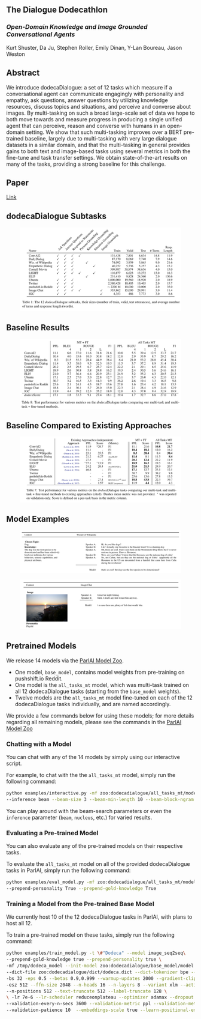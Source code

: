 ## The Dialogue Dodecathlon

### _Open-Domain Knowledge and Image Grounded Conversational Agents_

Kurt Shuster, Da Ju, Stephen Roller, Emily Dinan, Y-Lan Boureau, Jason Weston

## Abstract

We introduce  dodecaDialogue:  a set of 12 tasks which measure if a conversational agent can communicate
engagingly with personality and empathy, ask questions, answer questions by utilizing knowledge resources,
discuss topics and situations, and perceive and converse about images. By multi-tasking on such a broad
large-scale set of data we hope to both move towards and measure progress in producing a single unified agent
that can perceive, reason and converse with humans in an open-domain setting. We show that such multi-tasking
improves over a BERT pre-trained baseline, largely due to multi-tasking with very large dialogue datasets in
a similar domain, and that the multi-tasking in general provides gains to both text and image-based tasks using
several metrics in both the fine-tune and task transfer settings. We obtain state-of-the-art results on many
of the tasks, providing a strong baseline for this challenge.

## Paper

[Link](https://drive.google.com/open?id=1WFf5hqMdjJ9MaCU76lCUwNm5G6wWiX6y)

## dodecaDialogue Subtasks

<p align="center"><img width="85%" src="Tasks.png" /></p>

## Baseline Results

<p align="center"><img width="85%" src="Baseline.png" /></p>

## Baseline Compared to Existing Approaches

<p align="center"><img width="85%" src="Comparison.png" /></p>

## Model Examples

<p align="center"><img width="85%" src="wizard.png" /></p>

<p align="center"><img width="85%" src="image_chat.png" /></p>

## Pretrained Models

We release 14 models via the [ParlAI Model Zoo](https://www.parl.ai/docs/zoo.html). 

- One model, `base_model`, contains model weights from pre-training on pushshift.io Reddit. 
- One model is the `all_tasks_mt` model, which was multi-task trained on all 12 dodecaDialogue tasks (starting from the `base_model` weights). 
- Twelve models are the `all_tasks_mt` model fine-tuned on each of the 12 dodecaDialogue tasks individually, and are named accordingly.

We provide a few commands below for using these models; for more details regarding all remaining models, please see the commands in the [ParlAI Model Zoo](https://www.parl.ai/docs/zoo.html)

### Chatting with a Model

You can chat with any of the 14 models by simply using our interactive script.

For example, to chat with the the `all_tasks_mt` model, simply run the following command:

```bash
python examples/interactive.py -mf zoo:dodecadialogue/all_tasks_mt/model \
--inference beam --beam-size 3 --beam-min-length 10 --beam-block-ngram 3 --beam-context-block-ngram 3
```

You can play around with the beam-search parameters or even the `inference` parameter (`beam`, `nucleus`, etc.) for varied results.

### Evaluating a Pre-trained Model

You can also evaluate any of the pre-trained models on their respective tasks.

To evaluate the `all_tasks_mt` model on all of the provided dodecaDialogue tasks in ParlAI, simply run the following command:

```bash
python examples/eval_model.py -mf zoo:dodecadialogue/all_tasks_mt/model -t \#"Dodeca" \
--prepend-personality True --prepend-gold-knowledge True
```

### Training a Model from the Pre-trained Base Model

We currently host 10 of the 12 dodecaDialogue tasks in ParlAI, with plans to host all 12.

To train a pre-trained model on these tasks, simply run the following command:

```bash
python examples/train_model.py -t \#"Dodeca" --model image_seq2seq\
--prepend-gold-knowledge true --prepend-personality true \
-mf /tmp/dodeca_model --init-model zoo:dodecadialogue/base_model/model \
--dict-file zoo:dodecadialogue/dict/dodeca.dict --dict-tokenizer bpe --dict-lower true \
-bs 32 -eps 0.5 --betas 0.9,0.999 --warmup-updates 2000 --gradient-clip 0.1 --fp16 false \
-esz 512 --ffn-size 2048 --n-heads 16 --n-layers 8 --variant xlm --activation gelu \
--n-positions 512 --text-truncate 512 --label-truncate 128 \
\ -lr 7e-6 --lr-scheduler reduceonplateau --optimizer adamax --dropout 0.1 \
--validation-every-n-secs 3600 --validation-metric ppl --validation-metric-mode min \
--validation-patience 10  --embeddings-scale true --learn-positional-embeddings true \
```